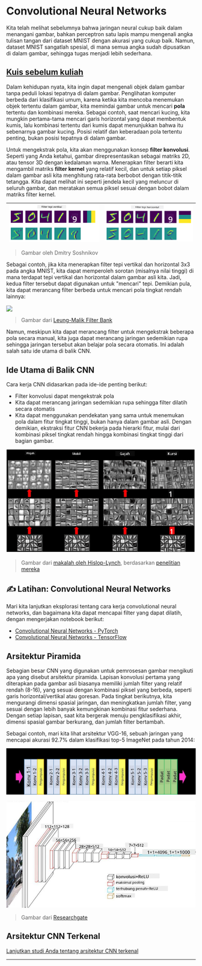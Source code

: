 <!--
CO_OP_TRANSLATOR_METADATA:
{
  "original_hash": "a560d5b845962cf33dc102266e409568",
  "translation_date": "2025-09-23T10:38:10+00:00",
  "source_file": "lessons/4-ComputerVision/07-ConvNets/README.md",
  "language_code": "id"
}
-->
# Convolutional Neural Networks

Kita telah melihat sebelumnya bahwa jaringan neural cukup baik dalam menangani gambar, bahkan perceptron satu lapis mampu mengenali angka tulisan tangan dari dataset MNIST dengan akurasi yang cukup baik. Namun, dataset MNIST sangatlah spesial, di mana semua angka sudah dipusatkan di dalam gambar, sehingga tugas menjadi lebih sederhana.

## [Kuis sebelum kuliah](https://ff-quizzes.netlify.app/en/ai/quiz/13)

Dalam kehidupan nyata, kita ingin dapat mengenali objek dalam gambar tanpa peduli lokasi tepatnya di dalam gambar. Penglihatan komputer berbeda dari klasifikasi umum, karena ketika kita mencoba menemukan objek tertentu dalam gambar, kita memindai gambar untuk mencari **pola** tertentu dan kombinasi mereka. Sebagai contoh, saat mencari kucing, kita mungkin pertama-tama mencari garis horizontal yang dapat membentuk kumis, lalu kombinasi tertentu dari kumis dapat menunjukkan bahwa itu sebenarnya gambar kucing. Posisi relatif dan keberadaan pola tertentu penting, bukan posisi tepatnya di dalam gambar.

Untuk mengekstrak pola, kita akan menggunakan konsep **filter konvolusi**. Seperti yang Anda ketahui, gambar direpresentasikan sebagai matriks 2D, atau tensor 3D dengan kedalaman warna. Menerapkan filter berarti kita mengambil matriks **filter kernel** yang relatif kecil, dan untuk setiap piksel dalam gambar asli kita menghitung rata-rata berbobot dengan titik-titik tetangga. Kita dapat melihat ini seperti jendela kecil yang meluncur di seluruh gambar, dan meratakan semua piksel sesuai dengan bobot dalam matriks filter kernel.

![Filter Tepi Vertikal](../../../../../translated_images/filter-vert.b7148390ca0bc356ddc7e55555d2481819c1e86ddde9dce4db5e71a69d6f887f.id.png) | ![Filter Tepi Horizontal](../../../../../translated_images/filter-horiz.59b80ed4feb946efbe201a7fe3ca95abb3364e266e6fd90820cb893b4d3a6dda.id.png)
----|----

> Gambar oleh Dmitry Soshnikov

Sebagai contoh, jika kita menerapkan filter tepi vertikal dan horizontal 3x3 pada angka MNIST, kita dapat memperoleh sorotan (misalnya nilai tinggi) di mana terdapat tepi vertikal dan horizontal dalam gambar asli kita. Jadi, kedua filter tersebut dapat digunakan untuk "mencari" tepi. Demikian pula, kita dapat merancang filter berbeda untuk mencari pola tingkat rendah lainnya:

<img src="images/lmfilters.jpg" width="500" align="center"/>

> Gambar dari [Leung-Malik Filter Bank](https://www.robots.ox.ac.uk/~vgg/research/texclass/filters.html)

Namun, meskipun kita dapat merancang filter untuk mengekstrak beberapa pola secara manual, kita juga dapat merancang jaringan sedemikian rupa sehingga jaringan tersebut akan belajar pola secara otomatis. Ini adalah salah satu ide utama di balik CNN.

## Ide Utama di Balik CNN

Cara kerja CNN didasarkan pada ide-ide penting berikut:

* Filter konvolusi dapat mengekstrak pola
* Kita dapat merancang jaringan sedemikian rupa sehingga filter dilatih secara otomatis
* Kita dapat menggunakan pendekatan yang sama untuk menemukan pola dalam fitur tingkat tinggi, bukan hanya dalam gambar asli. Dengan demikian, ekstraksi fitur CNN bekerja pada hierarki fitur, mulai dari kombinasi piksel tingkat rendah hingga kombinasi tingkat tinggi dari bagian gambar.

![Ekstraksi Fitur Hierarkis](../../../../../translated_images/FeatureExtractionCNN.d9b456cbdae7cb643fde3032b81b2940e3cf8be842e29afac3f482725ba7f95c.id.png)

> Gambar dari [makalah oleh Hislop-Lynch](https://www.semanticscholar.org/paper/Computer-vision-based-pedestrian-trajectory-Hislop-Lynch/26e6f74853fc9bbb7487b06dc2cf095d36c9021d), berdasarkan [penelitian mereka](https://dl.acm.org/doi/abs/10.1145/1553374.1553453)

## ✍️ Latihan: Convolutional Neural Networks

Mari kita lanjutkan eksplorasi tentang cara kerja convolutional neural networks, dan bagaimana kita dapat mencapai filter yang dapat dilatih, dengan mengerjakan notebook berikut:

* [Convolutional Neural Networks - PyTorch](ConvNetsPyTorch.ipynb)
* [Convolutional Neural Networks - TensorFlow](ConvNetsTF.ipynb)

## Arsitektur Piramida

Sebagian besar CNN yang digunakan untuk pemrosesan gambar mengikuti apa yang disebut arsitektur piramida. Lapisan konvolusi pertama yang diterapkan pada gambar asli biasanya memiliki jumlah filter yang relatif rendah (8-16), yang sesuai dengan kombinasi piksel yang berbeda, seperti garis horizontal/vertikal atau goresan. Pada tingkat berikutnya, kita mengurangi dimensi spasial jaringan, dan meningkatkan jumlah filter, yang sesuai dengan lebih banyak kemungkinan kombinasi fitur sederhana. Dengan setiap lapisan, saat kita bergerak menuju pengklasifikasi akhir, dimensi spasial gambar berkurang, dan jumlah filter bertambah.

Sebagai contoh, mari kita lihat arsitektur VGG-16, sebuah jaringan yang mencapai akurasi 92.7% dalam klasifikasi top-5 ImageNet pada tahun 2014:

![Lapisan ImageNet](../../../../../translated_images/vgg-16-arch1.d901a5583b3a51baeaab3e768567d921e5d54befa46e1e642616c5458c934028.id.jpg)

![Piramida ImageNet](../../../../../translated_images/vgg-16-arch.64ff2137f50dd49fdaa786e3f3a975b3f22615efd13efb19c5d22f12e01451a1.id.jpg)

> Gambar dari [Researchgate](https://www.researchgate.net/figure/Vgg16-model-structure-To-get-the-VGG-NIN-model-we-replace-the-2-nd-4-th-6-th-7-th_fig2_335194493)

## Arsitektur CNN Terkenal

[Lanjutkan studi Anda tentang arsitektur CNN terkenal](CNN_Architectures.md)

---

